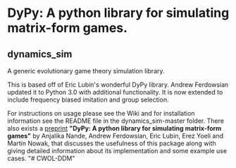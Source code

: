 # DyPy: A python library for simulating matrix-form games.
## dynamics_sim
A generic evolutionary game theory simulation library.

This is based off of Eric Lubin's wonderful DyPy library. Andrew Ferdowsian updated it to Python 3.0 with additional functionality. It is now extended to include frequency biased imitation and group selection.

For instructions on usage please see the Wiki and for installation information see the README file in the dynamics_sim-master folder. There also exists a [preprint](https://arxiv.org/pdf/2007.13815.pdf) __"DyPy: A python library for simulating matrix-form games"__ by Anjalika Nande, Andrew Ferdowsian, Eric Lubin, Erez Yoeli and Martin Nowak, that discusses the usefulness of this package along with giving detailed information about its implementation and some example use cases.
"# CWOL-DDM" 
